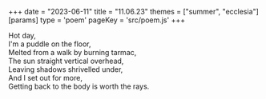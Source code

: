+++
date = "2023-06-11"
title = "11.06.23"
themes = ["summer", "ecclesia"]
[params]
  type = 'poem'
  pageKey = 'src/poem.js'
+++

Hot day,  
I'm a puddle on the floor,  
Melted from a walk by burning tarmac,  
The sun straight vertical overhead,  
Leaving shadows shrivelled under,  
And I set out for more,  
Getting back to the body is worth the rays.
